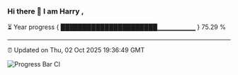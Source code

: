 ### Hi there 👋 I am Harry , 

⏳ Year progress { ██████████████████████▁▁▁▁▁▁▁▁ } 75.29 %

---

⏰ Updated on Thu, 02 Oct 2025 19:36:49 GMT

![Progress Bar CI](https://github.com/duykhang68/duykhang68/workflows/Progress%20Bar%20CI/badge.svg)
